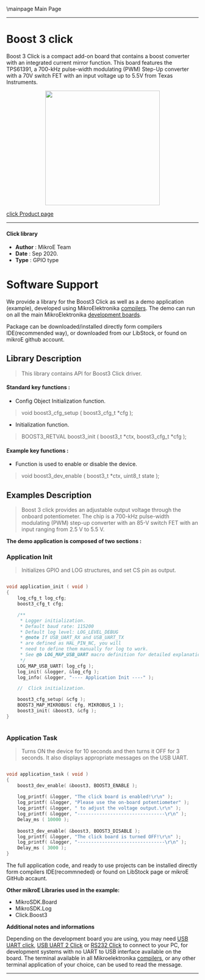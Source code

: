 \mainpage Main Page
 
---
# Boost 3 click

Boost 3 Click is a compact add-on board that contains a boost converter with an integrated current mirror function. This board features the TPS61391, a 700-kHz pulse-width modulating (PWM) Step-Up converter with a 70V switch FET with an input voltage up to 5.5V from Texas Instruments.

<p align="center">
  <img src="https://download.mikroe.com/images/click_for_ide/boost3_click.png" height=300px>
</p>


[click Product page](https://www.mikroe.com/boost-3-click)

---


#### Click library 

- **Author**        : MikroE Team
- **Date**          : Sep 2020.
- **Type**          : GPIO type


# Software Support

We provide a library for the Boost3 Click 
as well as a demo application (example), developed using MikroElektronika 
[compilers](http://shop.mikroe.com/compilers). 
The demo can run on all the main MikroElektronika [development boards](http://shop.mikroe.com/development-boards).

Package can be downloaded/installed directly form compilers IDE(recommended way), or downloaded from our LibStock, or found on mikroE github account. 

## Library Description

> This library contains API for Boost3 Click driver.

#### Standard key functions :

- Config Object Initialization function.
> void boost3_cfg_setup ( boost3_cfg_t *cfg ); 
 
- Initialization function.
> BOOST3_RETVAL boost3_init ( boost3_t *ctx, boost3_cfg_t *cfg );

#### Example key functions :

- Function is used to enable or disable the device.
> void boost3_dev_enable ( boost3_t *ctx, uint8_t state );

## Examples Description

> Boost 3 click provides an adjustable output voltage through the onboard
> potentiometer. The chip is a 700-kHz pulse-width modulating (PWM) step-up 
> converter with an 85-V switch FET with an input ranging from 2.5 V to 5.5 V. 

**The demo application is composed of two sections :**

### Application Init 

> Initializes GPIO and LOG structures, and set CS pin as output.

```c

void application_init ( void )
{
    log_cfg_t log_cfg;
    boost3_cfg_t cfg;

    /** 
     * Logger initialization.
     * Default baud rate: 115200
     * Default log level: LOG_LEVEL_DEBUG
     * @note If USB_UART_RX and USB_UART_TX 
     * are defined as HAL_PIN_NC, you will 
     * need to define them manually for log to work. 
     * See @b LOG_MAP_USB_UART macro definition for detailed explanation.
     */
    LOG_MAP_USB_UART( log_cfg );
    log_init( &logger, &log_cfg );
    log_info( &logger, "---- Application Init ----" );

    //  Click initialization.

    boost3_cfg_setup( &cfg );
    BOOST3_MAP_MIKROBUS( cfg, MIKROBUS_1 );
    boost3_init( &boost3, &cfg );
}
  
```

### Application Task

> Turns ON the device for 10 seconds and then turns it OFF for 3 seconds.
> It also displays appropriate messages on the USB UART.

```c

void application_task ( void )
{
    boost3_dev_enable( &boost3, BOOST3_ENABLE );
        
    log_printf( &logger, "The click board is enabled!\r\n" );
    log_printf( &logger, "Please use the on-board potentiometer" );
    log_printf( &logger, " to adjust the voltage output.\r\n" );
    log_printf( &logger, "--------------------------------\r\n" );
    Delay_ms ( 10000 );
    
    boost3_dev_enable( &boost3, BOOST3_DISABLE );
    log_printf( &logger, "The click board is turned OFF!\r\n" );
    log_printf( &logger, "--------------------------------\r\n" );
    Delay_ms ( 3000 );
} 

```


The full application code, and ready to use projects can be  installed directly form compilers IDE(recommneded) or found on LibStock page or mikroE GitHub accaunt.

**Other mikroE Libraries used in the example:** 

- MikroSDK.Board
- MikroSDK.Log
- Click.Boost3

**Additional notes and informations**

Depending on the development board you are using, you may need 
[USB UART click](http://shop.mikroe.com/usb-uart-click), 
[USB UART 2 Click](http://shop.mikroe.com/usb-uart-2-click) or 
[RS232 Click](http://shop.mikroe.com/rs232-click) to connect to your PC, for 
development systems with no UART to USB interface available on the board. The 
terminal available in all Mikroelektronika 
[compilers](http://shop.mikroe.com/compilers), or any other terminal application 
of your choice, can be used to read the message.



---
